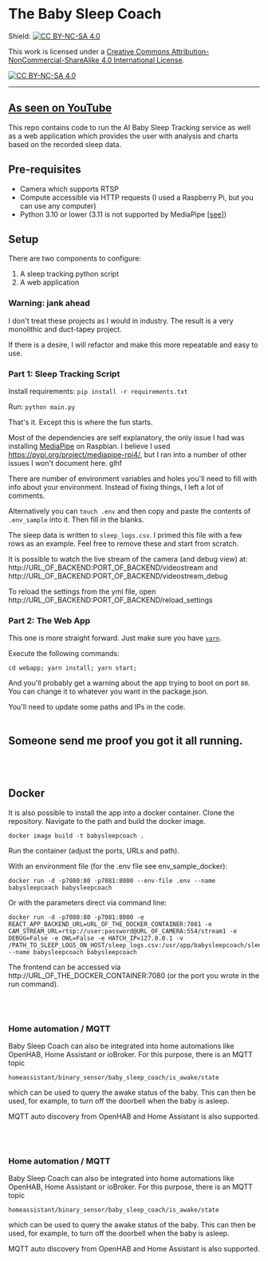 # The Baby Sleep Coach

Shield: [![CC BY-NC-SA 4.0][cc-by-nc-sa-shield]][cc-by-nc-sa]

This work is licensed under a
[Creative Commons Attribution-NonCommercial-ShareAlike 4.0 International License][cc-by-nc-sa].

[![CC BY-NC-SA 4.0][cc-by-nc-sa-image]][cc-by-nc-sa]

[cc-by-nc-sa]: http://creativecommons.org/licenses/by-nc-sa/4.0/
[cc-by-nc-sa-image]: https://licensebuttons.net/l/by-nc-sa/4.0/88x31.png
[cc-by-nc-sa-shield]: https://img.shields.io/badge/License-CC%20BY--NC--SA%204.0-lightgrey.svg

---
## [As seen on YouTube](https://www.youtube.com/channel/UCzxiOKO3vX1ER_U3Z_eY_yw)

This repo contains code to run the AI Baby Sleep Tracking service as well as a web application which provides the user with analysis and charts based on the recorded sleep data.

## Pre-requisites

- Camera which supports RTSP
- Compute accessible via HTTP requests (I used a Raspberry Pi, but you can use any computer)
- Python 3.10 or lower (3.11 is not supported by MediaPipe [[see](https://github.com/google/mediapipe/issues/1325)])

## Setup

There are two components to configure:
1) A sleep tracking python script
2) A web application

### Warning: jank ahead

I don't treat these projects as I would in industry. The result is a very monolithic and duct-tapey project.

If there is a desire, I will refactor and make this more repeatable and easy to use.

### Part 1: Sleep Tracking Script

Install requirements: `pip install -r requirements.txt`

Run: `python main.py`

That's it. Except this is where the fun starts. 

Most of the dependencies are self explanatory, the only issue I had was installing [MediaPipe](https://google.github.io/mediapipe/) on Raspbian. I believe I used https://pypi.org/project/mediapipe-rpi4/, but I ran into a number of other issues I won't document here. glhf

There are number of environment variables and holes you'll need to fill with info about your environment. Instead of fixing things, I left a lot of comments.

Alternatively you can `touch .env` and then copy and paste the contents of `.env_sample` into it. Then fill in the blanks.

The sleep data is written to `sleep_logs.csv`. I primed this file with a few rows as an example. Feel free to remove these and start from scratch.

It is possible to watch the live stream of the camera (and debug view) at: http://URL_OF_BACKEND:PORT_OF_BACKEND/videostream and http://URL_OF_BACKEND:PORT_OF_BACKEND/videostream_debug

To reload the settings from the yml file, open http://URL_OF_BACKEND:PORT_OF_BACKEND/reload_settings

### Part 2: The Web App

This one is more straight forward. Just make sure you have [`yarn`](https://yarnpkg.com/getting-started/install).

Execute the following commands:

`cd webapp; yarn install; yarn start;`

And you'll probably get a warning about the app trying to boot on port `80`. You can change it to whatever you want in the package.json.

You'll need to update some paths and IPs in the code.
<br/><br/>
## Someone send me proof you got it all running.
<br/><br/>
## Docker
It is also possible to install the app into a docker container.
Clone the repository. Navigate to the path and build the docker image.
 ```
docker image build -t babysleepcoach . 
```
Run the container (adjust the ports, URLs and path).

With an environment file (for the .env file see env_sample_docker):
```
docker run -d -p7080:80 -p7081:8000 --env-file .env --name babysleepcoach babysleepcoach
```

Or with the parameters direct via command line:
```
docker run -d -p7080:80 -p7081:8000 -e REACT_APP_BACKEND_URL=URL_OF_THE_DOCKER_CONTAINER:7081 -e CAM_STREAM_URL=rtsp://user:password@URL_OF_CAMERA:554/stream1 -e DEBUG=False -e OWL=False -e HATCH_IP=127.0.0.1 -v /PATH_TO_SLEEP_LOGS_ON_HOST/sleep_logs.csv:/usr/app/babysleepcoach/sleep_logs.csv --name babysleepcoach babysleepcoach
```

The frontend can be accessed via http://URL_OF_THE_DOCKER_CONTAINER:7080 (or the port you wrote in the run command).


<br/><br/>
### Home automation / MQTT
Baby Sleep Coach can also be integrated into home automations like OpenHAB, Home Assistant or ioBroker. For this purpose, there is an MQTT topic

`homeassistant/binary_sensor/baby_sleep_coach/is_awake/state`

which can be used to query the awake status of the baby. This can then be used, for example, to turn off the doorbell when the baby is asleep.

MQTT auto discovery from OpenHAB and Home Assistant is also supported.

<br/><br/>
### Home automation / MQTT
Baby Sleep Coach can also be integrated into home automations like OpenHAB, Home Assistant or ioBroker. For this purpose, there is an MQTT topic

`homeassistant/binary_sensor/baby_sleep_coach/is_awake/state`

which can be used to query the awake status of the baby. This can then be used, for example, to turn off the doorbell when the baby is asleep.

MQTT auto discovery from OpenHAB and Home Assistant is also supported.
